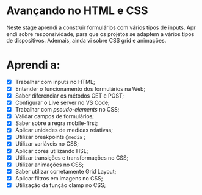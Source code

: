 # Avançando no HTML e CSS
Neste stage aprendi a construir formulários com vários tipos de inputs. Aprendi sobre responsividade, para que os projetos se adaptem a vários tipos de dispositivos. Ademais, ainda vi sobre CSS grid e animações.

# Aprendi a:

- [x]  Trabalhar com inputs no HTML;
- [x]  Entender o funcionamento dos formulários na Web;
- [x]  Saber diferenciar os métodos GET e POST;
- [x]  Configurar o Live server no VS Code;
- [x]  Trabalhar com *pseudo-elements* no CSS;
- [x]  Validar campos de formulários;
- [x]  Saber sobre a regra mobile-first;
- [x]  Aplicar unidades de medidas relativas;
- [x]  Utilizar breakpoints `@media` ;
- [x]  Utilizar variáveis no CSS;
- [x]  Aplicar cores utilizando HSL;
- [x]  Utilizar transições e transformações no CSS;
- [x]  Utilizar animações no CSS;
- [x]  Saber utilizar corretamente Grid Layout;
- [x]  Aplicar filtros em imagens no CSS;
- [x]  Utilização da função clamp no CSS;
